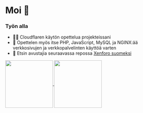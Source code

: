 # Moi 👋
### Työn alla
- 🐱‍👓 Cloudflaren käytön opettelua projekteissani
- 🍝 Opettelen myös itse PHP, JavaScript, MySQL ja NGINX:ää verkkosivujen ja verkkopalvelinten käyttöä varten
- 👯 Etsin avustajia seuraavassa repossa [Xenforo suomeksi](https://github.com/Markus-web/XenForo-suomeksi)


<a href="https://github.com/Markus-web">
  <img align="center" height="150rem" src="https://github-readme-stats.vercel.app/api/top-langs/?username=Markus-web&layout=compact&theme=merko">
</a>
<a href="https://github.com/Markus-web">
  <img align="center" height="150rem" src="https://github-readme-stats.vercel.app/api?username=Markus-web&show_icons=true&theme=merko">
</a>
